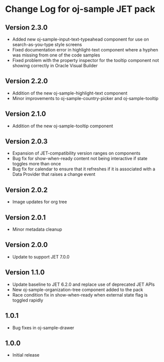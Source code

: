 # Change Log for oj-sample JET pack

## Version 2.3.0

* Added new oj-sample-input-text-typeahead component for use on search-as-you-type style screens
* Fixed documentation error in highlight-text component where a hyphen was missing from one of the code samples
* Fixed problem with the property inspector for the tooltip component not showing correctly in Oracle Visual Builder

## Version 2.2.0

* Addition of the new oj-sample-highlight-text component
* Minor improvements to oj-sample-country-picker and oj-sample-tooltip

## Version 2.1.0

* Addition of the new oj-sample-tooltip component

## Version 2.0.3

* Expansion of JET-compatibility version ranges on components
* Bug fix for show-when-ready content not being interactive if state toggles more than once
* Bug fix for calendar to ensure that it refreshes if it is associated with a Data Provider that raises a change event

## Version 2.0.2

* Image updates for org tree

## Version 2.0.1

* Minor metadata cleanup

## Version 2.0.0

* Update to support JET 7.0.0

## Version 1.1.0

* Update baseline to JET 6.2.0 and replace use of deprecated JET APIs
* New oj-sample-organization-tree component added to the pack
* Race condition fix in show-when-ready when external state flag is toggled rapidly


## 1.0.1

* Bug fixes in oj-sample-drawer

## 1.0.0

* Initial release